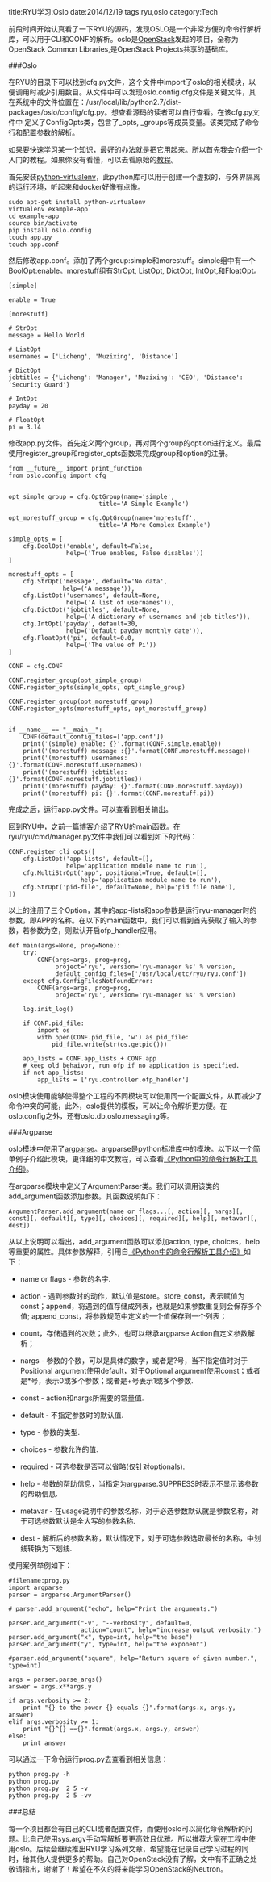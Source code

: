 title:RYU学习:Oslo
date:2014/12/19
tags:ryu,oslo
category:Tech

前段时间开始认真看了一下RYU的源码，发现OSLO是一个非常方便的命令行解析库，可以用于CLI和CONF的解析。oslo是[OpenStack](https://wiki.openstack.org/wiki/Oslo)发起的项目，全称为OpenStack Common Libraries,是OpenStack Projects共享的基础库。

###Oslo

在RYU的目录下可以找到cfg.py文件，这个文件中import了oslo的相关模块，以便调用时减少引用数目。从文件中可以发现oslo.config.cfg文件是关键文件，其在系统中的文件位置在：/usr/local/lib/python2.7/dist-packages/oslo/config/cfg.py。想查看源码的读者可以自行查看。在该cfg.py文件中 定义了ConfigOpts类，包含了_opts, _groups等成员变量。该类完成了命令行和配置参数的解析。

如果要快速学习某一个知识，最好的办法就是把它用起来。所以首先我会介绍一个入门的教程。如果你没有看懂，可以去看原始的[教程](http://www.giantflyingsaucer.com/blog/?p=4822)。

首先安装[python-virtualenv](https://virtualenv.pypa.io/en/latest/virtualenv.html)，此python库可以用于创建一个虚拟的，与外界隔离的运行环境，听起来和docker好像有点像。

	sudo apt-get install python-virtualenv
	virtualenv example-app
	cd example-app
	source bin/activate
	pip install oslo.config
	touch app.py
	touch app.conf

然后修改app.conf。添加了两个group:simple和morestuff。simple组中有一个BoolOpt:enable。morestuff组有StrOpt, ListOpt, DictOpt, IntOpt,和FloatOpt。

	[simple]
 
	enable = True
 
	[morestuff]
 
	# StrOpt
	message = Hello World
 
	# ListOpt
	usernames = ['Licheng', 'Muzixing', 'Distance']
 
	# DictOpt
	jobtitles = {'Licheng': 'Manager', 'Muzixing': 'CEO', 'Distance': 'Security Guard'}
 
	# IntOpt
	payday = 20
 
	# FloatOpt
	pi = 3.14

修改app.py文件。首先定义两个group，再对两个group的option进行定义。最后使用register_group和register_opts函数来完成group和option的注册。



	from __future__ import print_function
	from oslo.config import cfg
 
 
	opt_simple_group = cfg.OptGroup(name='simple',
	                         title='A Simple Example')
 
	opt_morestuff_group = cfg.OptGroup(name='morestuff',
	                         title='A More Complex Example')
 
	simple_opts = [
	    cfg.BoolOpt('enable', default=False,
	                help=('True enables, False disables'))
	]
 
	morestuff_opts = [
	    cfg.StrOpt('message', default='No data',
	               help=('A message')),
	    cfg.ListOpt('usernames', default=None,
	                help=('A list of usernames')),
	    cfg.DictOpt('jobtitles', default=None,
	                help=('A dictionary of usernames and job titles')),
	    cfg.IntOpt('payday', default=30,
	                help=('Default payday monthly date')),
	    cfg.FloatOpt('pi', default=0.0,
	                help=('The value of Pi'))
	]
 
	CONF = cfg.CONF
 
	CONF.register_group(opt_simple_group)
	CONF.register_opts(simple_opts, opt_simple_group)
 
	CONF.register_group(opt_morestuff_group)
	CONF.register_opts(morestuff_opts, opt_morestuff_group)
 
 
	if __name__ == "__main__":
	    CONF(default_config_files=['app.conf'])
	    print('(simple) enable: {}'.format(CONF.simple.enable))
	    print('(morestuff) message :{}'.format(CONF.morestuff.message))
	    print('(morestuff) usernames: {}'.format(CONF.morestuff.usernames))
	    print('(morestuff) jobtitles: {}'.format(CONF.morestuff.jobtitles))
	    print('(morestuff) payday: {}'.format(CONF.morestuff.payday))
	    print('(morestuff) pi: {}'.format(CONF.morestuff.pi))

完成之后，运行app.py文件。可以查看到相关输出。

回到RYU中，之前一篇[博客](http://www.muzixing.com/pages/2014/12/10/ryuxue-xi-eventlet.html)介绍了RYU的main函数。在ryu/ryu/cmd/manager.py文件中我们可以看到如下的代码：

	CONF.register_cli_opts([
	    cfg.ListOpt('app-lists', default=[],
	                help='application module name to run'),
	    cfg.MultiStrOpt('app', positional=True, default=[],
	                    help='application module name to run'),
	    cfg.StrOpt('pid-file', default=None, help='pid file name'),
	])

以上的注册了三个Option，其中的app-lists和app参数是运行ryu-manager时的参数，即APP的名称。在以下的main函数中，我们可以看到首先获取了输入的参数，若参数为空，则默认开启ofp_handler应用。

	def main(args=None, prog=None):
	    try:
	        CONF(args=args, prog=prog,
	             project='ryu', version='ryu-manager %s' % version,
	             default_config_files=['/usr/local/etc/ryu/ryu.conf'])
	    except cfg.ConfigFilesNotFoundError:
	        CONF(args=args, prog=prog,
	             project='ryu', version='ryu-manager %s' % version)

	    log.init_log()

	    if CONF.pid_file:
	        import os
	        with open(CONF.pid_file, 'w') as pid_file:
	            pid_file.write(str(os.getpid()))
            
	    app_lists = CONF.app_lists + CONF.app
	    # keep old behaivor, run ofp if no application is specified.
	    if not app_lists:
	        app_lists = ['ryu.controller.ofp_handler']

oslo模块使用能够使得整个工程的不同模块可以使用同一个配置文件，从而减少了命令冲突的可能，此外，oslo提供的模板，可以让命令解析更方便。在oslo.config之外，还有oslo.db,oslo.messaging等。

###Argparse

oslo模块中使用了[argparse](https://docs.python.org/2/howto/argparse.html)。argparse是python标准库中的模块。以下以一个简单例子介绍此模块，更详细的中文教程，可以查看[《Python中的命令行解析工具介绍》](http://lingxiankong.github.io/blog/2014/01/14/command-line-parser/)。

在argparse模块中定义了ArgumentParser类。我们可以调用该类的add_argument函数添加参数。其函数说明如下：

	ArgumentParser.add_argument(name or flags...[, action][, nargs][, const][, default][, type][, choices][, required][, help][, metavar][, dest])

从以上说明可以看出，add_argument函数可以添加action, type, choices，help等重要的属性。具体参数解释，引用自[《Python中的命令行解析工具介绍》](http://lingxiankong.github.io/blog/2014/01/14/command-line-parser/)如下：

* name or flags - 参数的名字.

* action - 遇到参数时的动作，默认值是store。store_const，表示赋值为const；append，将遇到的值存储成列表，也就是如果参数重复则会保存多个值; append_const，将参数规范中定义的一个值保存到一个列表；

* count，存储遇到的次数；此外，也可以继承argparse.Action自定义参数解析；

* nargs - 参数的个数，可以是具体的数字，或者是?号，当不指定值时对于Positional argument使用default，对于Optional argument使用const；或者是*号，表示0或多个参数；或者是+号表示1或多个参数.

* const - action和nargs所需要的常量值.

* default - 不指定参数时的默认值.

* type - 参数的类型.

* choices - 参数允许的值.

* required - 可选参数是否可以省略(仅针对optionals). 

* help - 参数的帮助信息，当指定为argparse.SUPPRESS时表示不显示该参数的帮助信息.

* metavar - 在usage说明中的参数名称，对于必选参数默认就是参数名称，对于可选参数默认是全大写的参数名称. 

* dest - 解析后的参数名称，默认情况下，对于可选参数选取最长的名称，中划线转换为下划线.


使用案例举例如下：

	
	#filename:prog.py
	import argparse
	parser = argparse.ArgumentParser()
	
	# parser.add_argument("echo", help="Print the arguments.")
	
	parser.add_argument("-v", "--verbosity", default=0,
	                    action="count", help="increase output verbosity.")
	parser.add_argument("x", type=int, help="the base")
	parser.add_argument("y", type=int, help="the exponent")
	
	#parser.add_argument("square", help="Return square of given number.", type=int)
	
	args = parser.parse_args()
	answer = args.x**args.y
	
	if args.verbosity >= 2:
	    print "{} to the power {} equals {}".format(args.x, args.y, answer)
	elif args.verbosity >= 1:
	    print "{}^{} =={}".format(args.x, args.y, answer)
	else:
	    print answer

可以通过一下命令运行prog.py去查看到相关信息：

	python prog.py -h
	python prog.py
	python prog.py  2 5 -v
	python prog.py  2 5 -vv

###总结

每一个项目都会有自己的CLI或者配置文件，而使用oslo可以简化命令解析的问题。比自己使用sys.argv手动写解析要更高效且优雅。所以推荐大家在工程中使用oslo。后续会继续推出RYU学习系列文章，希望能在记录自己学习过程的同时，给其他人提供更多的帮助。自己对OpenStack没有了解，文中有不正确之处敬请指出，谢谢了！希望在不久的将来能学习OpenStack的Neutron。


